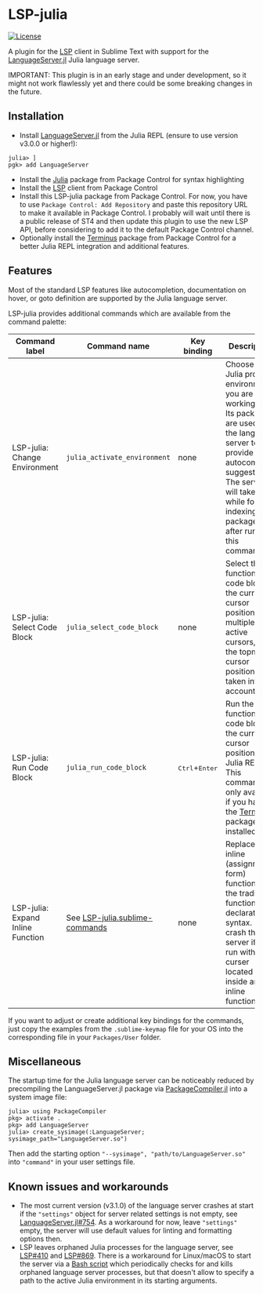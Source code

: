 # LSP-julia

[![License](https://img.shields.io/github/license/jwortmann/LSP-julia)](https://github.com/jwortmann/LSP-julia/blob/master/LICENSE)

A plugin for the [LSP](https://packagecontrol.io/packages/LSP) client in Sublime Text with support for the [LanguageServer.jl](https://github.com/julia-vscode/LanguageServer.jl) Julia language server.

IMPORTANT: This plugin is in an early stage and under development, so it might not work flawlessly yet and there could be some breaking changes in the future.

## Installation

* Install [LanguageServer.jl](https://github.com/julia-vscode/LanguageServer.jl) from the Julia REPL (ensure to use version v3.0.0 or higher!):

```
julia> ]
pgk> add LanguageServer
```

* Install the [Julia](https://packagecontrol.io/packages/Julia) package from Package Control for syntax highlighting
* Install the [LSP](https://packagecontrol.io/packages/LSP) client from Package Control
* Install this LSP-julia package from Package Control.
  For now, you have to use `Package Control: Add Repository` and paste this repository URL to make it available in Package Control.
  I probably will wait until there is a public release of ST4 and then update this plugin to use the new LSP API, before considering to add it to the default Package Control channel.
* Optionally install the [Terminus](https://packagecontrol.io/packages/Terminus) package from Package Control for a better Julia REPL integration and additional features.

## Features

Most of the standard LSP features like autocompletion, documentation on hover, or goto definition are supported by the Julia language server.

LSP-julia provides additional commands which are available from the command palette:

| Command label | Command name | Key binding | Description |
| ------------- | ------------ | ----------- | ----------- |
| LSP-julia: Change Environment | `julia_activate_environment` | none | Choose the Julia project environment you are working in. Its packages are used by the language server to provide autocomplete suggestions. The server will take a while for indexing packages after running this command. |
| LSP-julia: Select Code Block | `julia_select_code_block` | none | Select the function or code block at the current cursor position. For multiple active cursors, only the topmost cursor position is taken into account. |
| LSP-julia: Run Code Block | `julia_run_code_block` | <kbd>Ctrl</kbd>+<kbd>Enter</kbd> | Run the function or code block at the current cursor position in a Julia REPL. This command is only available if you have the [Terminus](https://packagecontrol.io/packages/Terminus) package installed. |
| LSP-julia: Expand Inline Function | See [LSP-julia.sublime-commands](LSP-julia.sublime-commands) | none | Replace an inline (assignment form) function with the traditional function declaration syntax. Might crash the server if not run with the curser located inside an inline function. |

If you want to adjust or create additional key bindings for the commands, just copy the examples from the `.sublime-keymap` file for your OS into the corresponding file in your `Packages/User` folder.

## Miscellaneous

The startup time for the Julia language server can be noticeably reduced by precompiling the LanguageServer.jl package via [PackageCompiler.jl](https://github.com/JuliaLang/PackageCompiler.jl) into a system image file:
```
julia> using PackageCompiler
pkg> activate .
pkg> add LanguageServer
julia> create_sysimage(:LanguageServer; sysimage_path="LanguageServer.so")
```
Then add the starting option `"--sysimage", "path/to/LanguageServer.so"` into `"command"` in your user settings file.

## Known issues and workarounds

* The most current version (v3.1.0) of the language server crashes at start if the `"settings"` object for server related settings is not empty, see [LanguageServer.jl#754](https://github.com/julia-vscode/LanguageServer.jl/issues/754).
  As a workaround for now, leave `"settings"` empty, the server will use default values for linting and formatting options then.
* LSP leaves orphaned Julia processes for the language server, see [LSP#410](https://github.com/sublimelsp/LSP/issues/410) and [LSP#869](https://github.com/sublimelsp/LSP/issues/869).
  There is a workaround for Linux/macOS to start the server via a [Bash script](https://github.com/julia-vscode/LanguageServer.jl/blob/master/contrib/languageserver.sh) which periodically checks for and kills orphaned language server processes, but that doesn't allow to specify a path to the active Julia environment in its starting arguments.
